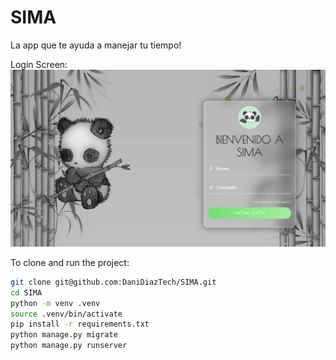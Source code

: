 # SIMA

La app que te ayuda a manejar tu tiempo!

Login Screen:
![Home](screenshots/login.jpeg)

To clone and run the project:
```bash
git clone git@github.com:DaniDiazTech/SIMA.git
cd SIMA
python -m venv .venv
source .venv/bin/activate
pip install -r requirements.txt
python manage.py migrate
python manage.py runserver
```

